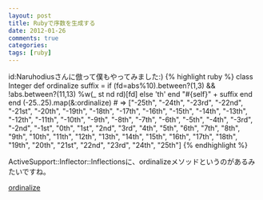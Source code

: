 ```yaml
---
layout: post
title: Rubyで序数を生成する
date: 2012-01-26
comments: true
categories:
tags: [ruby]
---
```


id:Naruhodiusさんに倣って僕もやってみました:)
{% highlight ruby %}
class Integer
  def ordinalize
    suffix =
      if (fd=abs%10).between?(1,3) && !abs.between?(11,13)
        %w(_ st nd rd)[fd]
      else
        'th'
      end
    "#{self}" + suffix
  end
end
(-25..25).map(&:ordinalize) # => ["-25th", "-24th", "-23rd", "-22nd", "-21st", "-20th", "-19th", "-18th", "-17th", "-16th", "-15th", "-14th", "-13th", "-12th", "-11th", "-10th", "-9th", "-8th", "-7th", "-6th", "-5th", "-4th", "-3rd", "-2nd", "-1st", "0th", "1st", "2nd", "3rd", "4th", "5th", "6th", "7th", "8th", "9th", "10th", "11th", "12th", "13th", "14th", "15th", "16th", "17th", "18th", "19th", "20th", "21st", "22nd", "23rd", "24th", "25th"]
{% endhighlight %}

ActiveSupport::Inflector::Inflectionsに、ordinalizeメソッドというのがあるみたいですね。

[ordinalize](http://api.rubyonrails.org/classes/ActiveSupport/Inflector.html#method-i-ordinalize)
